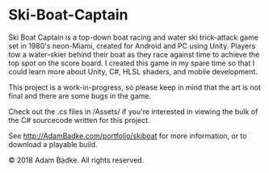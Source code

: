 # Ski-Boat-Captain
Ski Boat Captain is a top-down boat racing and water ski trick-attack game set in 1980's neon-Miami, created for Android and PC using Unity. Players tow a water-skier behind their boat as they race against time to achieve the top spot on the score board. I created this game in my spare time so that I could learn more about Unity, C#, HLSL shaders, and mobile development.

This project is a work-in-progress, so please keep in mind that the art is not final and there are some bugs in the game.

Check out the .cs files in /Assets/ if you're interested in viewing the bulk of the C# sourcecode written for this project.

See http://AdamBadke.com/portfolio/skiboat for more information, or to download a playable build.

© 2018 Adam Badke. All rights reserved.
